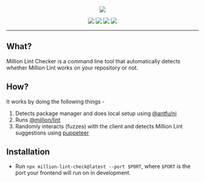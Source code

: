 <div align="center">
  <img src="https://github.com/crnsh/million-lint-check/assets/79533543/1fb563cd-6cbf-4ab7-b1e4-dd49b9da9683"/>
</div>
<p align="center">
  <img src="https://img.shields.io/github/actions/workflow/status/crnsh/million-lint-check/release.yml">
  <img src="https://img.shields.io/npm/v/million-lint-check">
  <img src="https://img.shields.io/npm/l/million-lint-check">
  <img src="https://img.shields.io/npm/dt/million-lint-check">
<p/>
<hr/>
  
## What?
Million Lint Checker is a command line tool that automatically detects whether Million Lint works on your repository or not.

## How?
It works by doing the following things - 
1. Detects package manager and does local setup using [@antfu/ni](https://www.npmjs.com/package/@antfu/ni)
3. Runs [@million/lint](https://www.npmjs.com/package/@million/lint)
4. Randomly interacts (fuzzes) with the client and detects Million Lint suggestions using [puppeteer](https://www.npmjs.com/package/puppeteer)

## Installation
- Run `npx million-lint-check@latest --port $PORT`, where `$PORT` is the port your frontend will run on in development.
